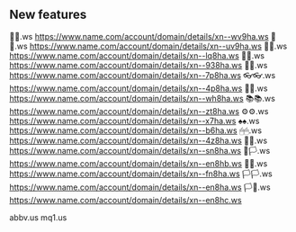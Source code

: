 
## New features

 🧦🧦.ws https://www.name.com/account/domain/details/xn--wv9ha.ws
 🧤🧤.ws https://www.name.com/account/domain/details/xn--uv9ha.ws
 👣👣.ws https://www.name.com/account/domain/details/xn--lq8ha.ws
 🙂🙂.ws https://www.name.com/account/domain/details/xn--938ha.ws
 👖👖.ws https://www.name.com/account/domain/details/xn--7p8ha.ws
 👓👓.ws https://www.name.com/account/domain/details/xn--4p8ha.ws
 🌳🌳.ws https://www.name.com/account/domain/details/xn--wh8ha.ws
 📚📚.ws https://www.name.com/account/domain/details/xn--zt8ha.ws
 ⚙⚙.ws https://www.name.com/account/domain/details/xn--x7ha.ws
 ♠♠.ws https://www.name.com/account/domain/details/xn--b6ha.ws
 🖱🖱.ws https://www.name.com/account/domain/details/xn--4z8ha.ws
 🐁🐁.ws https://www.name.com/account/domain/details/xn--sn8ha.ws
 🏴🏳.ws https://www.name.com/account/domain/details/xn--en8hb.ws
 🏴🏴.ws https://www.name.com/account/domain/details/xn--fn8ha.ws
 🏳🏳.ws https://www.name.com/account/domain/details/xn--en8ha.ws
 🏳🏴.ws https://www.name.com/account/domain/details/xn--en8hc.ws

abbv.us
mq1.us
